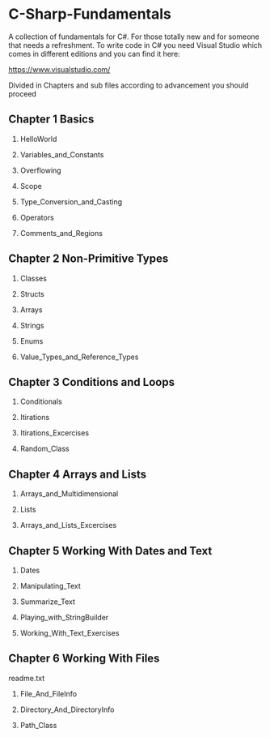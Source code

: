 # C-Sharp-Fundamentals

A collection of fundamentals for C#. For those totally new and for someone that needs a refreshment. 
To write code in C# you need Visual Studio which comes in different editions and you can find it here:

https://www.visualstudio.com/

Divided in Chapters and sub files according to advancement you should proceed

## Chapter 1 Basics

1. HelloWorld

2. Variables_and_Constants

3. Overflowing

4. Scope

5. Type_Conversion_and_Casting

6. Operators

7. Comments_and_Regions

## Chapter 2 Non-Primitive Types 

1. Classes

2. Structs

3. Arrays

4. Strings

5. Enums

6. Value_Types_and_Reference_Types

## Chapter 3 Conditions and Loops

1. Conditionals

2. Itirations

3. Itirations_Excercises

4. Random_Class

## Chapter 4 Arrays and Lists

1. Arrays_and_Multidimensional

2. Lists

3. Arrays_and_Lists_Excercises

## Chapter 5 Working With Dates and Text

1. Dates

2. Manipulating_Text

3. Summarize_Text

4. Playing_with_StringBuilder

5. Working_With_Text_Exercises

## Chapter 6 Working With Files

readme.txt

1. File_And_FileInfo

2. Directory_And_DirectoryInfo

3. Path_Class


